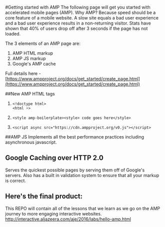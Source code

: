 #Getting started with AMP
The following page will get you started with accelerated mobile pages (AMP).
Why AMP? Because speed should be a core feature of a mobile website.
A slow site equals a bad user experience and a bad user experience results in a non-returning visitor.
Stats have shown that 40% of users drop off after 3 seconds if the page has not loaded.

The 3 elements of an AMP page are:
1. AMP HTML markup
2. AMP JS markup
3. Google's AMP cache

Full details here - [https://www.ampproject.org/docs/get_started/create_page.html](https://www.ampproject.org/docs/get_started/create_page.html)

##New AMP HTML tags
1. 	```
	<!doctype html>
   	<html ⚡>
   	```
2. 	```
	<style amp-boilerplate><style> code goes here</style>
	```
3. 	```
	<script async src="https://cdn.ampproject.org/v0.js"></script>
	```

##AMP JS
Implements all the best performance practices including asynchronous javascript.


## Google Caching over HTTP 2.0
Serves the quickest possible pages by serving them off of Google's servers. Also has a built in validation system to ensure that all your markup is correct.


## Here's the final product:
This REPO will contain all of the lessons that we learn as we go on the AMP journey to more engaging interactive websites.
http://interactive.aljazeera.com/aje/2016/labs/hello-amp.html

